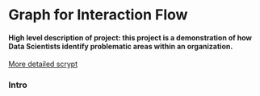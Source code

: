# Graph for Interaction Flow

#### High level description of project: this project is a demonstration of how Data Scientists identify problematic areas within an organization. 

[More detailed scrypt](https://github.com/Nadinma/graph_project/blob/main/graph_serach_project.ipynb)

### Intro



